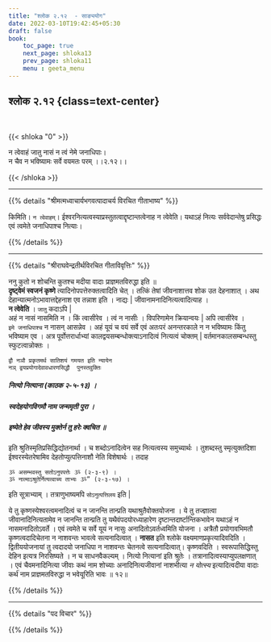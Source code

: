 ```yaml
---
title: "श्लोक २.१२  - साङ्ययोग"
date: 2022-03-10T19:42:45+05:30
draft: false
book:
    toc_page: true
    next_page: shloka13
    prev_page: shloka11
    menu : geeta_menu
---
```




## श्लोक २.१२ {class=text-center}

<br/>

{{< shloka  "0"  >}}

न त्वेवाहं जातु नासं न त्वं नेमे जनाधिपाः।  
न चैव न भविष्यामः सर्वे वयमतः परम् ।।२.१२।।

{{< /shloka >}}

---


{{% details "श्रीमत्मध्वाचार्यभगवत्पादाचर्य विरचित  गीताभाष्य" %}}

किमिति। `न त्वेवाहम्`। ईश्वरनित्यत्वस्याप्रस्तुतत्वाद्दृष्टान्तत्वेनाह न त्वेवेति। यथाऽहं नित्यः सर्ववेदान्तेषु प्रसिद्धः एवं त्वमेते जनाधिपाश्च नित्याः।

{{% /details %}}

---

{{% details "श्रीराघवेन्द्रतीर्थविरचित गीताविवृत्तिः" %}}

ननु कुतो न शोचन्ति कुतश्च मदीया वादाः प्राज्ञमतविरुद्धा इति ॥  
**दृष्ट्वेमं स्वजनं कृष्णे** त्यादिनोपपत्तेरुक्तत्वादिति चेत्‌ । तत्किं तेषां जीवनाशात्तव शोक उत देहनाशात्‌ । अथ देहान्यात्मनोऽभावात्तद्देहनाश एव तन्नाश इति । नाद्यः | जीवानामनादिनित्यत्वादित्याह ।  
**न त्वेवेति** । `जातु` कदाऽपि |  
अहं न नासं नासमिति न । किं त्वासीरेव । त्वं न नासीः ।
विपरिणामेन क्रियान्वयः | अपि त्वासीरेव ।  
`इमे जनाधिपाश्च` न नासन्‌
आसन्नेव । अहं यूयं च वयं सर्वे एवं अतःपरं अनन्तरकाले न न भविष्यामः
किंतु भविष्याम एव । अत्र पूर्वोत्तरार्धाभ्यां कालद्वयसम्बन्धोक्त्याऽनादित्वं नित्यत्वं चोक्तम्‌ | वर्तमानकालसम्बन्धस्तु स्फुटत्वान्नोक्तः ।  
```
द्वौ नञौ प्रकृतमर्थ सातिशयं गमयत इति न्यायेन 
नञ् द्वयप्रयोगादेवावधारणसिद्धौ  पुनस्तवुक्तिः 
```
##### नित्यो नित्याना (काठक २-५-१३) ।   

##### स्वदेहयोगविगमौ नाम जन्ममृती पुरा । 
##### इष्येते हेव जीवस्य मुक्तेर्न तु हरेः क्वचित ॥

इति श्रुतिस्मृतिप्रसिद्धिद्योतनार्था । च शब्दोऽनादित्वेन सह नित्यत्वस्य समुच्यार्थः । तुशब्दस्तु स्मृत्युक्तदिशा ईश्वरस्येतरेषामिव देहतोप्युत्पत्तिनाशौ नेति विशेषार्थः ।   तदाह
``` 
ૐ असम्भवस्तु सतोऽनुपपत्तेः ૐ (२-३-९) ।
ૐ नात्माऽश्रुतेर्नित्यत्वाच्य ताभ्यः ૐ” (२-३-१७) ।
```
इति सूत्राभ्याम्‌ । तत्राणुभाष्यमपि  `सोऽनुत्पत्तिलय` इति |  

ये तु कृष्णस्येश्वरत्वमनादित्वं च न जानन्ति तान्प्रति यथाश्रुतैवोक्तयोजना । ये तु तज्ज्ञात्वा जीवानादिनित्यतामेव न जानन्ति तान्प्रति तु यथैवंपदयोरध्याहारेण दृष्टान्तदार्ष्टान्तिकभावेन यथाऽहं न नासमनादितोऽवर्ते । एवं त्वमेते च सर्वे
यूयं न नासुः अनादितोऽवर्तध्वमिति योजना । अत्रैतौ प्रयोगावभिमतौ
कृष्णत्वदादिचेतना न नाशवन्तः भावत्वे सत्यनादित्वात्‌ । **नासत** इति श्लोके वक्ष्यमाणप्रकृत्यादिवदिति । द्वितीययोजनायां तु त्वदादयो जनाधिपा न नाशवन्तः चेतनत्वे सत्यनादित्वात्‌। कृष्णवदिति । स्वरूपासिद्धिस्तु देहिन इत्यत्र निरसिष्यते । न च साधनवैकल्यम्‌ । नित्यो नित्यानां इति श्रुतेः । तत्रानादित्वस्याप्युपलक्षणात्‌ । एवं चैवमनादिनित्या जीवाः कथं नाम शोच्याः  अनादिनित्यजीवानां नाशभीत्या *न योत्स्य*
इत्यादित्वदीया वादाः कर्थ॑ नाम प्राज्ञमतविरुद्धा न भवेयूरिति भावः ॥ १२॥

{{% /details %}}


---

{{% details "पद विचार" %}}


{{% /details %}}
